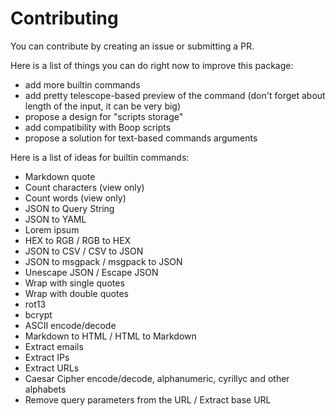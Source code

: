 # Contributing

You can contribute by creating an issue or submitting a PR.

Here is a list of things you can do right now to improve this package:

- add more builtin commands
- add pretty telescope-based preview of the command (don't forget about length of the input, it can be very big)
- propose a design for "scripts storage"
- add compatibility with Boop scripts
- propose a solution for text-based commands arguments

Here is a list of ideas for builtin commands:
- Markdown quote
- Count characters (view only)
- Count words (view only)
- JSON to Query String
- JSON to YAML
- Lorem ipsum
- HEX to RGB / RGB to HEX
- JSON to CSV / CSV to JSON
- JSON to msgpack / msgpack to JSON
- Unescape JSON / Escape JSON
- Wrap with single quotes
- Wrap with double quotes
- rot13
- bcrypt
- ASCII encode/decode
- Markdown to HTML / HTML to Markdown
- Extract emails
- Extract IPs
- Extract URLs
- Caesar Cipher encode/decode, alphanumeric, cyrillyc and other alphabets
- Remove query parameters from the URL / Extract base URL
